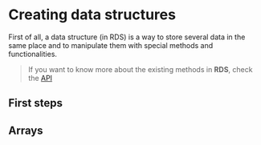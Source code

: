 # Creating data structures

First of all, a data structure (in RDS) is a way to store several data in the same place and to manipulate them with special methods and functionalities.

> If you want to know more about the existing methods in **RDS**, check the [API](../api/arrays.md)

## First steps

## Arrays